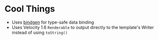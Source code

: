 
Cool Things
===========

* Uses [bindgen][1] for type-safe data binding
* Uses Velocity 1.6 `Renderable` to output directly to the template's Writer instead of using `toString()`

[1]: http://github.com/stephenh/bindgen

